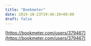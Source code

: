 ```yaml
---
title: "Bookmeter"
date: 2019-10-23T19:46:20+09:00
draft: false
---
```


[https://bookmeter.com/users/379467](https://bookmeter.com/users/379467)